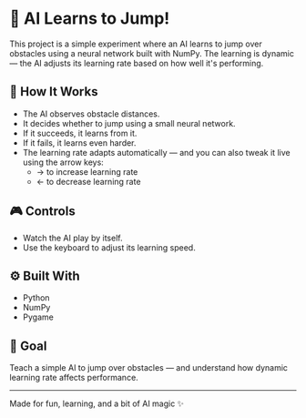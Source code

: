 # 🤖 AI Learns to Jump!

This project is a simple experiment where an AI learns to jump over obstacles using a neural network built with NumPy. The learning is dynamic — the AI adjusts its learning rate based on how well it's performing.

## 🧠 How It Works

- The AI observes obstacle distances.
- It decides whether to jump using a small neural network.
- If it succeeds, it learns from it.
- If it fails, it learns even harder.
- The learning rate adapts automatically — and you can also tweak it live using the arrow keys:
  - → to increase learning rate
  - ← to decrease learning rate

## 🎮 Controls

- Watch the AI play by itself.
- Use the keyboard to adjust its learning speed.

## ⚙️ Built With

- Python
- NumPy
- Pygame

## 🚀 Goal

Teach a simple AI to jump over obstacles — and understand how dynamic learning rate affects performance.

---

Made for fun, learning, and a bit of AI magic ✨
